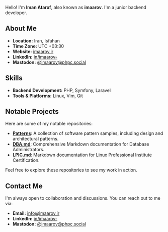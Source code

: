 Hello! I'm **Iman Atarof**, also known as **imaarov**. I'm a junior backend developer.

## About Me

- **Location:** Iran, Isfahan
- **Time Zone:** UTC +03:30
- **Website:** [imaarov.ir](https://imaarov.ir)
- **LinkedIn:** [in/imaarov-](https://www.linkedin.com/in/imaarov-)
- **Mastodon:** [@imaarov@phpc.social](https://phpc.social/@imaarov)

## Skills

- **Backend Development:** PHP, Symfony, Laravel
- **Tools & Platforms:** Linux, Vim, Git

## Notable Projects

Here are some of my notable repositories:

- [**Patterns**](https://github.com/imaarov/Patterns): A collection of software pattern samples, including design and architectural patterns.
- [**DBA.md**](https://github.com/imaarov/DBA.md): Comprehensive Markdown documentation for Database Administrators.
- [**LPIC.md**](https://github.com/imaarov/LPIC.md): Markdown documentation for Linux Professional Institute Certification.

Feel free to explore these repositories to see my work in action.

## Contact Me

I'm always open to collaboration and discussions. You can reach out to me via:

- **Email:** [info@imaarov.ir](mailto:info@imaarov.ir)
- **LinkedIn:** [in/imaarov-](https://www.linkedin.com/in/imaarov-)
- **Mastodon:** [@imaarov@phpc.social](https://phpc.social/@imaarov)
